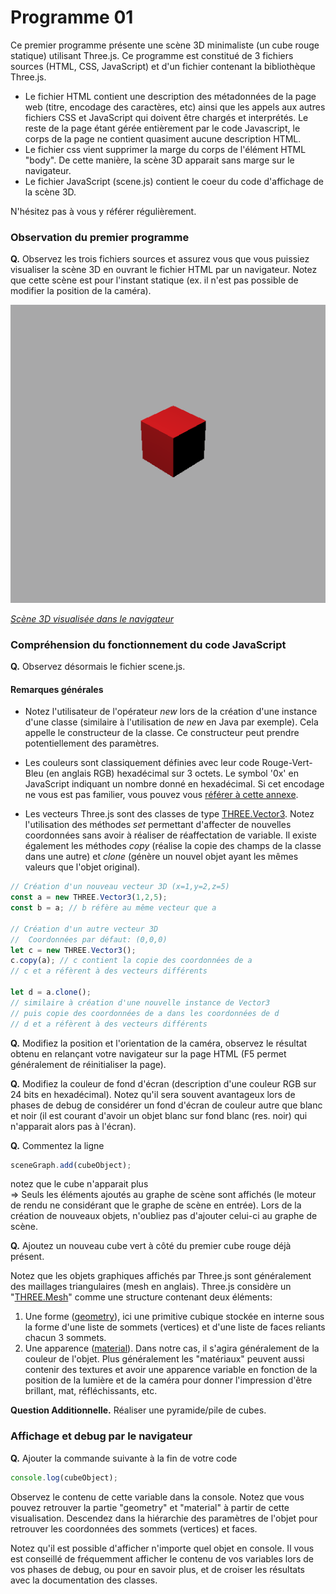 # Programme 01

Ce premier programme présente une scène 3D minimaliste (un cube rouge statique) utilisant Three.js. Ce programme est constitué de 3 fichiers sources (HTML, CSS, JavaScript) et d'un fichier contenant la bibliothèque Three.js.

* Le fichier HTML contient une description des métadonnées de la page web (titre, encodage des caractères, etc) ainsi que les appels aux autres fichiers CSS et JavaScript qui doivent être chargés et interprétés. Le reste de la page étant gérée entièrement par le code Javascript, le corps de la page ne contient quasiment aucune description HTML.
* Le fichier css vient supprimer la marge du corps de l'élément HTML "body". De cette manière, la scène 3D apparait sans marge sur le navigateur.
* Le fichier JavaScript (scene.js) contient le coeur du code d'affichage de la scène 3D.

N'hésitez pas à vous y référer régulièrement.

### Observation du premier programme

__Q.__ Observez les trois fichiers sources et assurez vous que vous puissiez visualiser la scène 3D en ouvrant le fichier HTML par un navigateur. Notez que cette scène est pour l'instant statique (ex. il n'est pas possible de modifier la position de la caméra).

![Résultat visuel](pictures/resultat.png)

[_Scène 3D visualisée dans le navigateur_](https://htmlpreview.github.io/?https://github.com/drohmer/INF473F/blob/master/seance_01/partie_02_scene_3D/src/index.html)

### Compréhension du fonctionnement du code JavaScript

__Q.__ Observez désormais le fichier scene.js.

#### Remarques générales

* Notez l'utilisateur de l'opérateur _new_ lors de la création d'une instance d'une classe (similaire à l'utilisation de _new_ en Java par exemple). Cela appelle le constructeur de la classe. Ce constructeur peut prendre potentiellement des paramètres.

* Les couleurs sont classiquement définies avec leur code Rouge-Vert-Bleu (en anglais RGB) hexadécimal sur 3 octets. Le symbol '0x' en JavaScript indiquant un nombre donné en hexadécimal. Si cet encodage ne vous est pas familier, vous pouvez vous [référer à cette annexe](https://github.com/pauline0livier/INF472F/tree/master/seance_01/partie_02_scene_3D/color).

* Les vecteurs Three.js sont des classes de type [THREE.Vector3](https://threejs.org/docs/#api/math/Vector3). Notez l'utilisation des méthodes _set_ permettant d'affecter de nouvelles coordonnées sans avoir à réaliser de réaffectation de variable.
Il existe également les méthodes _copy_ (réalise la copie des champs de la classe dans une autre) et _clone_ (génère un nouvel objet ayant les mêmes valeurs que l'objet original).

```JavaScript
// Création d'un nouveau vecteur 3D (x=1,y=2,z=5)
const a = new THREE.Vector3(1,2,5);
const b = a; // b réfère au même vecteur que a

// Création d'un autre vecteur 3D
//  Coordonnées par défaut: (0,0,0)
let c = new THREE.Vector3();
c.copy(a); // c contient la copie des coordonnées de a
// c et a réfèrent à des vecteurs différents

let d = a.clone();
// similaire à création d'une nouvelle instance de Vector3
// puis copie des coordonnées de a dans les coordonnées de d
// d et a réfèrent à des vecteurs différents
```

__Q.__ Modifiez la position et l'orientation de la caméra, observez le résultat obtenu en relançant votre navigateur sur la page HTML (F5 permet généralement de réinitialiser la page).

__Q.__ Modifiez la couleur de fond d'écran (description d'une couleur RGB sur 24 bits en hexadécimal). Notez qu'il sera souvent avantageux lors de phases de debug de considérer un fond d'écran de couleur autre que blanc et noir (il est courant d'avoir un objet blanc sur fond blanc (res. noir) qui n'apparait alors pas à l'écran).

__Q.__ Commentez la ligne
```javascript
sceneGraph.add(cubeObject);
```
notez que le cube n'apparait plus <br/>
=> Seuls les éléments ajoutés au graphe de scène sont affichés (le moteur de rendu ne considérant que le graphe de scène en entrée). Lors de la création de nouveaux objets, n'oubliez pas d'ajouter celui-ci au graphe de scène.

__Q.__ Ajoutez un nouveau cube vert à côté du premier cube rouge déjà présent.

Notez que les objets graphiques affichés par Three.js sont généralement des maillages triangulaires (mesh en anglais). Three.js considère un "[THREE.Mesh](https://threejs.org/docs/#api/objects/Mesh)" comme une structure contenant deux éléments:
  1. Une forme ([geometry](https://threejs.org/docs/#api/core/Geometry)), ici une primitive cubique stockée en interne sous la forme d'une liste de sommets (vertices) et d'une liste de faces reliants chacun 3 sommets.
  1. Une apparence ([material](https://threejs.org/docs/#api/materials/Material)). Dans notre cas, il s'agira généralement de la couleur de l'objet. Plus généralement les "matériaux" peuvent aussi contenir des textures et avoir une apparence variable en fonction de la position de la lumière et de la caméra pour donner l'impression d'être brillant, mat, réfléchissants, etc.

__Question Additionnelle.__ Réaliser une pyramide/pile de cubes.


### Affichage et debug par le navigateur

__Q.__ Ajouter la commande suivante à la fin de votre code

```Javascript
console.log(cubeObject);
```
Observez le contenu de cette variable dans la console. Notez que vous pouvez retrouver la partie "geometry" et "material" à partir de cette visualisation.
Descendez dans la hiérarchie des paramètres de l'objet pour retrouver les coordonnées des sommets (vertices) et faces.

Notez qu'il est possible d'afficher n'importe quel objet en console. Il vous est conseillé de fréquemment afficher le contenu de vos variables lors de vos phases de debug, ou pour en savoir plus, et de croiser les résultats avec la documentation des classes.
